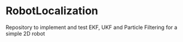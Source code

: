# RobotLocalization
Repository to implement and test EKF, UKF and Particle Filtering for a simple 2D robot
